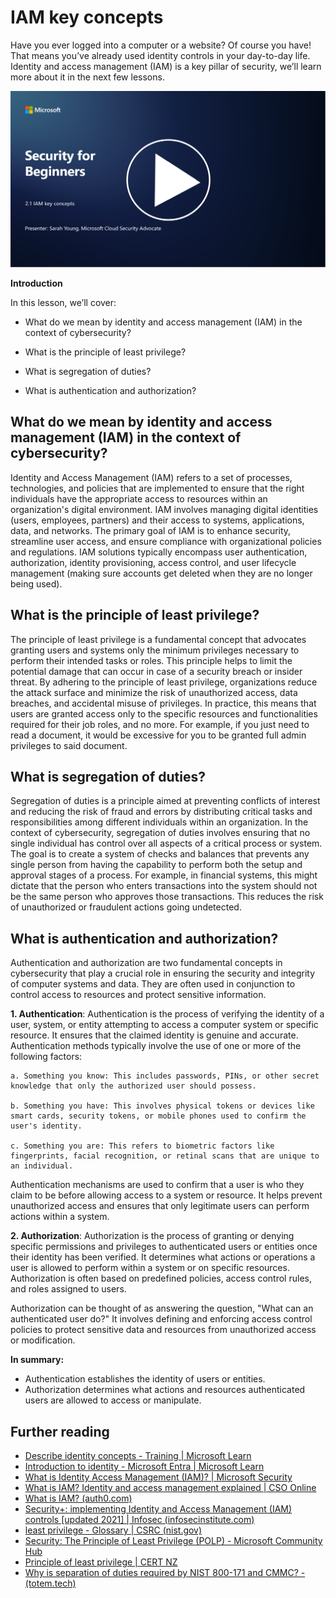 # IAM key concepts 

Have you ever logged into a computer or a website? Of course you have! That means you’ve already used identity controls in your day-to-day life. Identity and access management (IAM) is a key pillar of security, we’ll learn more about it in the next few lessons.

[![Watch the video](images/2-1_placeholder.png)](https://learn-video.azurefd.net/vod/player?id=3d2a9cb5-e25a-4b25-9e5a-b3fee2360f24)

**Introduction**

In this lesson, we’ll cover:

 - What do we mean by identity and access management (IAM) in the
   context of cybersecurity? 
   
 - What is the principle of least privilege?
   
 - What is segregation of duties?
 - What is authentication and authorization?

## What do we mean by identity and access management (IAM) in the context of cybersecurity?

Identity and Access Management (IAM) refers to a set of processes, technologies, and policies that are implemented to ensure that the right individuals have the appropriate access to resources within an organization's digital environment. IAM involves managing digital identities (users, employees, partners) and their access to systems, applications, data, and networks. The primary goal of IAM is to enhance security, streamline user access, and ensure compliance with organizational policies and regulations. IAM solutions typically encompass user authentication, authorization, identity provisioning, access control, and user lifecycle management (making sure accounts get deleted when they are no longer being used).

## What is the principle of least privilege?

The principle of least privilege is a fundamental concept that advocates granting users and systems only the minimum privileges necessary to perform their intended tasks or roles. This principle helps to limit the potential damage that can occur in case of a security breach or insider threat. By adhering to the principle of least privilege, organizations reduce the attack surface and minimize the risk of unauthorized access, data breaches, and accidental misuse of privileges. In practice, this means that users are granted access only to the specific resources and functionalities required for their job roles, and no more. For example, if you just need to read a document, it would be excessive for you to be granted full admin privileges to said document.

## What is segregation of duties?

Segregation of duties is a principle aimed at preventing conflicts of interest and reducing the risk of fraud and errors by distributing critical tasks and responsibilities among different individuals within an organization. In the context of cybersecurity, segregation of duties involves ensuring that no single individual has control over all aspects of a critical process or system. The goal is to create a system of checks and balances that prevents any single person from having the capability to perform both the setup and approval stages of a process. For example, in financial systems, this might dictate that the person who enters transactions into the system should not be the same person who approves those transactions. This reduces the risk of unauthorized or fraudulent actions going undetected.

## What is authentication and authorization?

Authentication and authorization are two fundamental concepts in cybersecurity that play a crucial role in ensuring the security and integrity of computer systems and data. They are often used in conjunction to control access to resources and protect sensitive information.

**1.  Authentication**: Authentication is the process of verifying the identity of a user, system, or entity attempting to access a computer system or specific resource. It ensures that the claimed identity is genuine and accurate. Authentication methods typically involve the use of one or more of the following factors:
    
    a. Something you know: This includes passwords, PINs, or other secret knowledge that only the authorized user should possess.
    
    b. Something you have: This involves physical tokens or devices like smart cards, security tokens, or mobile phones used to confirm the user's identity.
    
    c. Something you are: This refers to biometric factors like fingerprints, facial recognition, or retinal scans that are unique to an individual.
    

Authentication mechanisms are used to confirm that a user is who they claim to be before allowing access to a system or resource. It helps prevent unauthorized access and ensures that only legitimate users can perform actions within a system.

**2.  Authorization**: Authorization is the process of granting or denying specific permissions and privileges to authenticated users or entities once their identity has been verified. It determines what actions or operations a user is allowed to perform within a system or on specific resources. Authorization is often based on predefined policies, access control rules, and roles assigned to users.

Authorization can be thought of as answering the question, "What can an authenticated user do?" It involves defining and enforcing access control policies to protect sensitive data and resources from unauthorized access or modification.

**In summary:**

-   Authentication establishes the identity of users or entities.
-   Authorization determines what actions and resources authenticated users are allowed to access or manipulate.

## Further reading

- [Describe identity concepts - Training | Microsoft Learn](https://learn.microsoft.com/en-us/training/modules/describe-identity-principles-concepts/?WT.mc_id=academic-96948-sayoung)
- [Introduction to identity - Microsoft Entra | Microsoft Learn](https://learn.microsoft.com/en-us/azure/active-directory/fundamentals/identity-fundamental-concepts?WT.mc_id=academic-96948-sayoung)
- [What is Identity Access Management (IAM)? | Microsoft Security](https://www.microsoft.com/en-us/security/business/security-101/what-is-identity-access-management-iam?WT.mc_id=academic-96948-sayoung)
- [What is IAM? Identity and access management explained | CSO Online](https://www.csoonline.com/article/518296/what-is-iam-identity-and-access-management-explained.html)
- [What is IAM? (auth0.com)](https://auth0.com/blog/what-is-iam/)
- [Security+: implementing Identity and Access Management (IAM) controls [updated 2021] | Infosec (infosecinstitute.com)](https://resources.infosecinstitute.com/certifications/securityplus/security-implementing-identity-and-access-management-iam-controls/)
- [least privilege - Glossary | CSRC (nist.gov)](https://csrc.nist.gov/glossary/term/least_privilege)
- [Security: The Principle of Least Privilege (POLP) - Microsoft Community Hub](https://techcommunity.microsoft.com/t5/azure-sql-blog/security-the-principle-of-least-privilege-polp/ba-p/2067390?WT.mc_id=academic-96948-sayoung)
- [Principle of least privilege | CERT NZ](https://www.cert.govt.nz/it-specialists/critical-controls/principle-of-least-privilege/)
- [Why is separation of duties required by NIST 800-171 and CMMC? - (totem.tech)](https://www.totem.tech/cmmc-separation-of-duties/)
